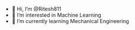 - 👋 Hi, I’m @Ritesh811
- 👀 I’m interested in Machine Learning
- 🌱 I’m currently learning Mechanical Engineering


<!---
Ritesh811/Ritesh811 is a ✨ special ✨ repository because its `README.md` (this file) appears on your GitHub profile.
You can click the Preview link to take a look at your changes.
--->
